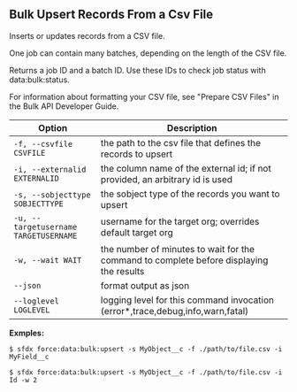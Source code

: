 ## Bulk Upsert Records From a Csv File

Inserts or updates records from a CSV file.

One job can contain many batches, depending on the length of the CSV file.

Returns a job ID and a batch ID. Use these IDs to check job status with data:bulk:status.

For information about formatting your CSV file, see "Prepare CSV Files" in the Bulk API Developer Guide.



Option | Description
--- | --- 
```-f, --csvfile CSVFILE``` | the path to the csv file that defines the records to upsert
```-i, --externalid EXTERNALID``` | the column name of the external id; if not provided, an arbitrary id is used
```-s, --sobjecttype SOBJECTTYPE``` | the sobject type of the records you want to upsert
```-u, --targetusername TARGETUSERNAME``` | username for the target org; overrides default target org
```-w, --wait WAIT``` | the number of minutes to wait for the command to complete before displaying the results
```--json``` | format output as json
```--loglevel LOGLEVEL``` | logging level for this command invocation (error*,trace,debug,info,warn,fatal)


__Exmples:__ 

```
$ sfdx force:data:bulk:upsert -s MyObject__c -f ./path/to/file.csv -i MyField__c

$ sfdx force:data:bulk:upsert -s MyObject__c -f ./path/to/file.csv -i Id -w 2

```

